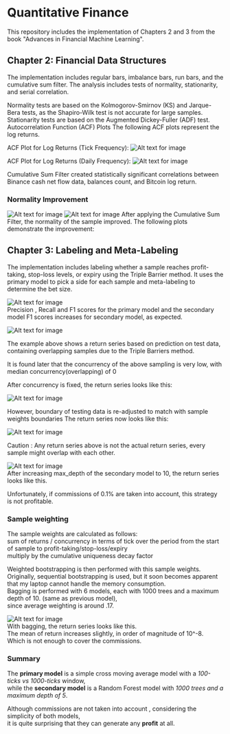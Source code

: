 # Quantitative Finance #

This repository includes the implementation of Chapters 2 and 3 from the book "Advances in Financial Machine Learning".

## Chapter 2: Financial Data Structures ##
The implementation includes regular bars, imbalance bars, run bars, and the cumulative sum filter. The analysis includes tests of normality, stationarity, and serial correlation.

Normality tests are based on the Kolmogorov-Smirnov (KS) and Jarque-Bera tests, as the Shapiro-Wilk test is not accurate for large samples.
Stationarity tests are based on the Augmented Dickey-Fuller (ADF) test.
Autocorrelation Function (ACF) Plots
The following ACF plots represent the log returns.

ACF Plot for Log Returns (Tick Frequency):
![Alt text for image](/plots/acf.png)

ACF Plot for Log Returns (Daily Frequency):
![Alt text for image](/plots/events/acf.png)

Cumulative Sum Filter created statistically significant correlations between Binance cash net flow data, balances count, and Bitcoin log return.

### Normality Improvement ###
![Alt text for image](/plots/events/log_price_normal.png)
![Alt text for image](/plots/events/price_cusum_normal.png)
After applying the Cumulative Sum Filter, the normality of the sample improved. The following plots demonstrate the improvement:

## Chapter 3: Labeling and Meta-Labeling ##
The implementation includes labeling whether a sample reaches profit-taking, stop-loss levels, or expiry using the Triple Barrier method. It uses the primary model to pick a side for each sample and meta-labeling to determine the bet size.

![Alt text for image](plots/labeling/scores.png)<br>
Precision , Recall and F1 scores for the primary model and the secondary model
F1 scores increases for secondary model, as expected.

![Alt text for image](plots/labeling/return_series.png)<br>

The example above shows a return series based on prediction on test data, containing overlapping samples due to the Triple Barriers method.

It is found later that the concurrency of the above sampling is very low, with median concurrency(overlapping) of 0

After concurrency is fixed, the return series looks like this:

![Alt text for image](plots/labeling/return_series_concurrency_fixed.png)<br>

However, boundary of testing data is re-adjusted to match with sample weights boundaries
The return series now looks like this:

![Alt text for image](plots/labeling/return_series_concurrency_fixed_boundary_adjusted.png)<br>

Caution : Any return series above is not the actual return series, every sample might overlap with each other. <br>

![Alt text for image](plots/labeling/return.png)<br>
After increasing max_depth of the secondary model to 10, the return series looks like this. <br>

Unfortunately, if commissions of 0.1% are taken into account, this strategy is not profitable. <br>

### Sample weighting ###
The sample weights are calculated as follows: <br>
sum of returns / concurrency in terms of tick over the period from the start of sample to profit-taking/stop-loss/expiry<br>
multiply by the cumulative uniqueness decay factor<br>

Weighted bootstrapping is then performed with this sample weights. <br>
Originally, sequential bootstrapping is used, but it soon becomes apparent that my laptop cannot handle the memory consumption. <br>
Bagging is performed with 6 models, each with 1000 trees and a maximum depth of 10. (same as previous model), <br>
since average weighting is around .17.

![Alt text for image](plots/labeling/return_bagging.png)<br>
With bagging, the return series looks like this. <br>
The mean of return increases slightly, in order of magnitude of 10^-8. <br>
Which is not enough to cover the commissions. <br>

### Summary ###
The **primary model** is a simple cross moving average model with a *100-ticks vs 1000-ticks* window, <br>
while the **secondary model** is a Random Forest model with *1000 trees and a maximum depth of 5*. <br>

Although commissions are not taken into account , considering the simplicity of both models, <br>
it is quite surprising that they can generate any **profit** at all.